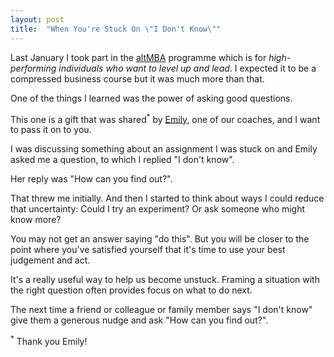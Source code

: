 ```yaml
---
layout: post
title:  "When You're Stuck On \"I Don't Know\""
---
```

Last January I took part in the [altMBA](https://altmba.com/) programme which is for _high-performing individuals who want to level up and lead_. I expected it to be a compressed business course but it was much more than that.

One of the things I learned was the power of asking good questions.

This one is a gift that was shared<sup>\*</sup> by [Emily](https://twitter.com/EmilyWBT), one of our coaches, and I want to pass it on to you.

I was discussing something about an assignment I was stuck on and Emily asked me a question, to which I replied "I don't know". 

Her reply was "How can you find out?".

That threw me initially. And then I started to think about ways I could reduce that uncertainty: Could I try an experiment? Or ask someone who might know more?

You may not get an answer saying "do this". But you will be closer to the point where you've satisfied yourself that it's time to use your best judgement and act.

It's a really useful way to help us become unstuck. Framing a situation with the right question often provides focus on what to do next.

The next time a friend or colleague or family member says "I don't know" give them a generous nudge and ask "How can you find out?".

<sup>\*</sup> Thank you Emily!

